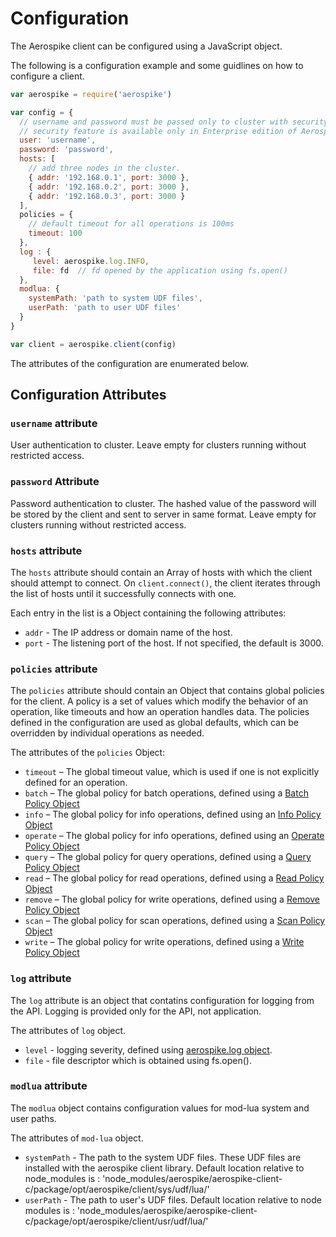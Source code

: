 # Configuration

The Aerospike client can be configured using a JavaScript object.

The following is a configuration example and some guidlines on how to configure a client.

```js
var aerospike = require('aerospike')

var config = {
  // username and password must be passed only to cluster with security feature enabled.
  // security feature is available only in Enterprise edition of Aerospike.
  user: 'username',
  password: 'password',
  hosts: [
    // add three nodes in the cluster.
    { addr: '192.168.0.1', port: 3000 },
    { addr: '192.168.0.2', port: 3000 },
    { addr: '192.168.0.3', port: 3000 }
  ],
  policies = {
    // default timeout for all operations is 100ms
    timeout: 100
  },
  log : {
     level: aerospike.log.INFO,
     file: fd  // fd opened by the application using fs.open()
  },
  modlua: {
    systemPath: 'path to system UDF files',
    userPath: 'path to user UDF files'
  }
}

var client = aerospike.client(config)
```

The attributes of the configuration are enumerated below.

## Configuration Attributes
### `username` attribute
User authentication to cluster.  Leave empty for clusters running without restricted access.

### `password` Attribute
Password authentication to cluster.  The hashed value of the password will be stored by the client
and sent to server in same format.  Leave empty for clusters running without restricted access.

### `hosts` attribute

The `hosts` attribute should contain an Array of hosts with which the client should attempt to connect. On `client.connect()`, the client iterates through the list of hosts until it successfully connects with one.

Each entry in the list is a Object containing the following attributes:

- `addr` - The IP address or domain name of the host.
- `port` - The listening port of the host. If not specified, the default is 3000.

### `policies` attribute

The `policies` attribute should contain an Object that contains global policies for the client. A policy is a set of values which modify the behavior of an operation, like timeouts and how an operation handles data. The policies defined in the configuration are used as global defaults, which can be overridden by individual operations as needed.

The attributes of the `policies` Object:

- `timeout` – The global timeout value, which is used if one is not explicitly defined for an operation.
- `batch` – The global policy for batch operations, defined using a [Batch Policy Object](policies.md#BatchPolicy)
- `info` – The global policy for info operations, defined using an [Info Policy Object](policies.md#InfoPolicy)
- `operate` – The global policy for info operations, defined using an [Operate Policy Object](policies.md#OperatePolicy)
- `query` – The global policy for query operations, defined using a [Query Policy Object](policies.md#QueryPolicy)
- `read` – The global policy for read operations, defined using a [Read Policy Object](policies.md#ReadPolicy)
- `remove` – The global policy for write operations, defined using a [Remove Policy Object](policies.md#RemovePolicy)
- `scan` – The global policy for scan operations, defined using a [Scan Policy Object](policies.md#ScanPolicy)
- `write` – The global policy for write operations, defined using a [Write Policy Object](policies.md#WritePolicy)


### `log` attribute

The `log` attribute is an object that contatins configuration for logging from the API. Logging is provided only for the API, not application.

The attributes of `log` object.

- `level` - logging severity, defined using [aerospike.log object](log.md).
- `file`  - file descriptor which is obtained using fs.open().

### `modlua` attribute

The `modlua` object contains configuration values for mod-lua system and user paths.

The attributes of `mod-lua` object.

- `systemPath` - The path to the system UDF files. These UDF files are installed with the aerospike client library. Default location relative to node_modules is : 'node_modules/aerospike/aerospike-client-c/package/opt/aerospike/client/sys/udf/lua/'
- `userPath`   - The path to user's UDF files. Default location relative to node modules is : 'node_modules/aerospike/aerospike-client-c/package/opt/aerospike/client/usr/udf/lua/'
